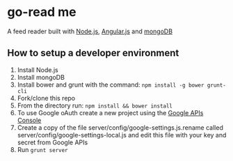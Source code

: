 go-read me
========

A feed reader built with [Node.js](http://nodejs.org/), [Angular.js](http://angularjs.org/) and [mongoDB](http://www.mongodb.org/)

How to setup a developer environment
-------

1. Install Node.js
2. Install mongoDB
3. Install bower and grunt with the command: `npm install -g bower grunt-cli`
3. Fork/clone this repo
4. From the directory run: `npm install && bower install`
5. To use Google oAuth create a new project using the [Google APIs Console](https://code.google.com/apis/console/)
6. Create a copy of the file server/config/google-settings.js.rename called server/config/google-settings-local.js and edit this file with your key and secret from Google APIs
7. Run `grunt server`
